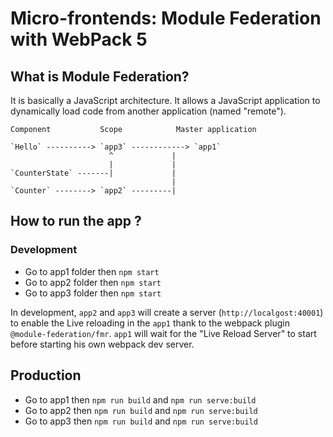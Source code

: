 # Micro-frontends: Module Federation with WebPack 5

## What is Module Federation?

It is basically a JavaScript architecture. It allows a JavaScript application to dynamically load code from another application (named "remote").

```flow
Component           Scope            Master application

`Hello` ----------> `app3` ------------> `app1`
                      ^             |
                      |             |
`CounterState` -------|             | 
                                    |
`Counter` --------> `app2` ---------|
```

## How to run the app ?

### Development

- Go to app1 folder then `npm start`
- Go to app2 folder then `npm start`
- Go to app3 folder then `npm start`

In development, `app2` and `app3` will create a server (`http://localgost:40001`) to enable the Live reloading in the `app1` thank to the webpack plugin `@module-federation/fmr`.
`app1` will wait for the "Live Reload Server" to start before starting his own webpack dev server.

## Production

- Go to app1 then `npm run build` and `npm run serve:build`
- Go to app2 then `npm run build` and `npm run serve:build`
- Go to app3 then `npm run build` and `npm run serve:build`
